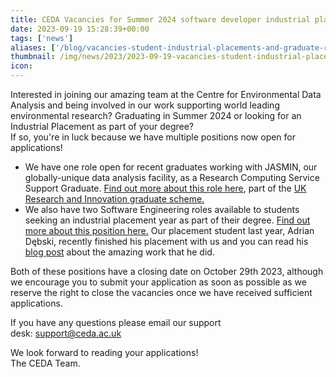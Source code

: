 ```yaml
---
title: CEDA Vacancies for Summer 2024 software developer industrial placement and graduate JASMIN Service Support role available
date: 2023-09-19 15:28:39+00:00
tags: ['news']
aliases: ['/blog/vacancies-student-industrial-placements-and-graduate-role-available']
thumbnail: /img/news/2023/2023-09-19-vacancies-student-industrial-placements-and-graduate-role-available/hiring.png
icon: 
---
```


Interested in joining our amazing team at the Centre for Environmental Data Analysis and being involved in our work supporting world leading environmental research? Graduating in Summer 2024 or looking for an Industrial Placement as part of your degree?  
If so, you're in luck because we have multiple positions now open for applications! 


* We have one role open for recent graduates working with JASMIN, our globally-unique data analysis facility, as a Research Computing Service Support Graduate. [Find out more about this role here](https://www.careersportal.co.uk/UKRI-careers/jobs/graduate-research-computing-service-support-3699), part of the [UK Research and Innovation graduate scheme.](https://stfccareers.co.uk/graduates/)
* We also have two Software Engineering roles available to students seeking an industrial placement year as part of their degree. [Find out more about this position here.](https://www.careersportal.co.uk/UKRI-careers/jobs/software-developer-industrial-placement-3674) Our placement student last year, Adrian Dębski, recently finished his placement with us and you can read his [blog post](https://www.ceda.ac.uk/blog/adrian-debskis-industrial-placement/) about the amazing work that he did.


Both of these positions have a closing date on October 29th 2023, although we encourage you to submit your application as soon as possible as we reserve the right to close the vacancies once we have received sufficient applications.


If you have any questions please email our support desk: [support@ceda.ac.uk](mailto:support@ceda.ac.uk)


We look forward to reading your applications!  
The CEDA Team. 


### 




